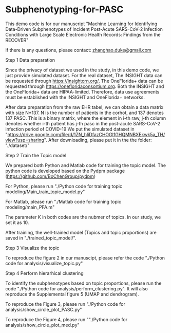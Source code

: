 # Subphenotyping-for-PASC
This demo code is for our manuscript "Machine Learning for Identifying Data-Driven Subphenotypes of Incident Post-Acute SARS-CoV-2 Infection Conditions with Large Scale Electronic Health Records: Findings from the RECOVER"

If there is any questions, please contact: zhanghao.duke@gmail.com

Step 1 Data preparation

Since the privacy of dataset we used in the study, in this demo code, we just provide simulated dataset. 
For the real dataset, The INSIGHT data can be requested through https://insightcrn.org/. The OneFlorida+ data can be requested through https://onefloridaconsortium.org. Both the INSIGHT and the OneFlorida+ data are HIPAA-limited. Therefore, data use agreements must be established with the INSIGHT and OneFlorida+ networks. 

After data preparation from the raw EHR tabel, we can obtain a data matrix with size N*137. N is the number of patients in the corhot, and 137 denotes 137 PASC. This is a binary matrix, where the element in i-th raw, j-th column denotes whether i-th patient has j-th pasc in the post-acute SARS-CoV-2 infection period of COVID-19
We put the simulated dataset in "https://drive.google.com/file/d/1ZN_hIiDfazCHOGl1GHQMNBXEkwk5a_TH/view?usp=sharing". After downloading, please put it in the the folder: "./dataset/"

Step 2 Train the Topic model

We prepared both Python and Matlab code for training the topic model.
The python code is developed based on the Pydpm package (https://github.com/BoChenGroup/pydpm)

For Python,
please run "./Python code for training topic modeling/Main_train_topic_model.py"

For Matlab,
please run "./Matlab code for training topic modeling/main_PFA.m"

The parameter K in both codes are the nubmer of topics. In our study, we set it as 10.

After training, the well-trained model (Topics and topic proportions) are saved in "./trained_topic_model/".


Step 3 Visualize the topic

To reproduce the figure 2 in our manuscipt, please refer the code 
"./Python code for analysis/visualize_topic.py"

Step 4 Perform hierarhical clustering

To identify the subphenotypes based on topic proportions, please run the code "./Python code for analysis/perform_clustering.py". It will also reproduce the Supplemental figure 5 (UMAP and dendrogram).

To reproduce the Figure 3, please run "./Python code for analysis/show_circle_plot_PASC.py"

To reproduce the Figure  4, please run ""./Python code for analysis/show_circle_plot_med.py"

